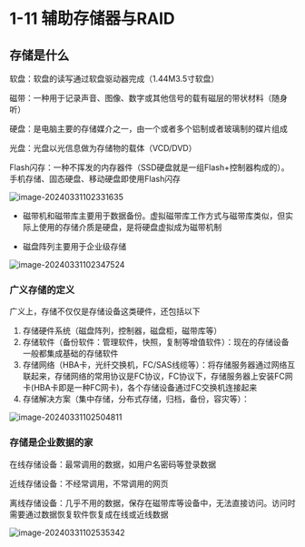 # 1-11 辅助存储器与RAID

## 存储是什么

软盘：软盘的读写通过软盘驱动器完成（1.44M3.5寸软盘）

磁带：一种用于记录声音、图像、数字或其他信号的载有磁层的带状材料（随身听）

硬盘：是电脑主要的存储媒介之一，由一个或者多个铝制或者玻璃制的碟片组成

光盘：光盘以光信息做为存储物的载体（VCD/DVD）

Flash闪存：一种不挥发的内存器件（SSD硬盘就是一组Flash+控制器构成的）。手机存储、固态硬盘、移动硬盘即使用Flash闪存

![image-20240331102331635](https://img.yatjay.top/md/image-20240331102331635.png)

- 磁带机和磁带库主要用于数据备份。虚拟磁带库工作方式与磁带库类似，但实际上使用的存储介质是硬盘，是将硬盘虚拟成为磁带机制

- 磁盘阵列主要用于企业级存储

![image-20240331102347524](https://img.yatjay.top/md/image-20240331102347524.png)

### 广义存储的定义

广义上，存储不仅仅是存储设备这类硬件，还包括以下

1. 存储硬件系统（磁盘阵列，控制器，磁盘柜，磁带库等）
2. 存储软件（备份软件：管理软件，快照，复制等增值软件）：现在的存储设备一般都集成基础的存储软件
3. 存储网络（HBA卡，光纤交换机，FC/SAS线缆等）：将存储服务器通过网络互联起来，存储网络的常用协议是FC协议，FC协议下，存储服务器上安装FC网卡(HBA卡即是一种FC网卡)，各个存储设备通过FC交换机连接起来
4. 存储解决方案（集中存储，分布式存储，归档，备份，容灾等）：

![image-20240331102504811](https://img.yatjay.top/md/image-20240331102504811.png)

### 存储是企业数据的家

在线存储设备：最常调用的数据，如用户名密码等登录数据

近线存储设备：不经常调用，不常调用的网页

离线存储设备：几乎不用的数据，保存在磁带库等设备中，无法直接访问。访问时需要通过数据恢复软件恢复成在线或近线数据

![image-20240331102535342](https://img.yatjay.top/md/image-20240331102535342.png)

